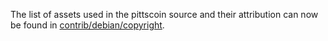 The list of assets used in the pittscoin source and their attribution can now be found in [contrib/debian/copyright](../contrib/debian/copyright).
